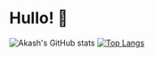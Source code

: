 # Hullo! 👋

![Akash's GitHub stats](https://github-readme-stats.vercel.app/api?username=RedInJapanese&show_icons=true&theme=onedark)
[![Top Langs](https://github-readme-stats.vercel.app/api/top-langs/?username=RedInJapanese&exclude_repo=ASDF&hide=javascript,html,css,java&layout=compact&theme=onedark)](https://github.com/RedInJapanese/leetcode-problems)
